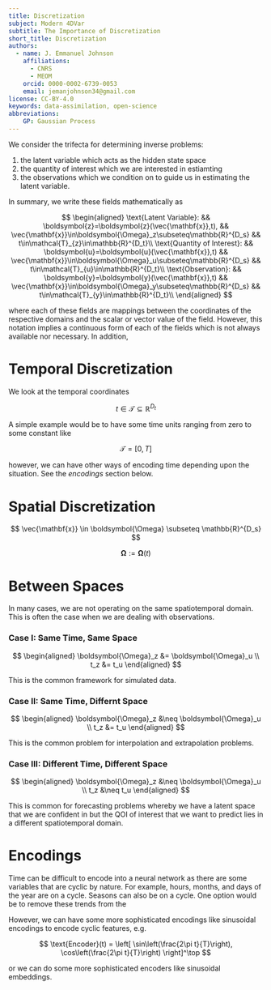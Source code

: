 ```yaml
---
title: Discretization
subject: Modern 4DVar
subtitle: The Importance of Discretization
short_title: Discretization
authors:
  - name: J. Emmanuel Johnson
    affiliations:
      - CNRS
      - MEOM
    orcid: 0000-0002-6739-0053
    email: jemanjohnson34@gmail.com
license: CC-BY-4.0
keywords: data-assimilation, open-science
abbreviations:
    GP: Gaussian Process
---
```



We consider the trifecta for determining inverse problems: 
1. the latent variable which acts as the hidden state space
2. the quantity of interest which we are interested in estiamting
3. the observations which we condition on to guide us in estimating the latent variable.

In summary, we write these fields mathematically as

$$
\begin{aligned}
\text{Latent Variable}: && 
\boldsymbol{z}=\boldsymbol{z}(\vec{\mathbf{x}},t), && \vec{\mathbf{x}}\in\boldsymbol{\Omega}_z\subseteq\mathbb{R}^{D_s} && 
t\in\mathcal{T}_{z}\in\mathbb{R}^{D_t}\\
\text{Quantity of Interest}: && 
\boldsymbol{u}=\boldsymbol{u}(\vec{\mathbf{x}},t) &&
\vec{\mathbf{x}}\in\boldsymbol{\Omega}_u\subseteq\mathbb{R}^{D_s} && 
t\in\mathcal{T}_{u}\in\mathbb{R}^{D_t}\\
\text{Observation}: && 
\boldsymbol{y}=\boldsymbol{y}(\vec{\mathbf{x}},t) &&
\vec{\mathbf{x}}\in\boldsymbol{\Omega}_y\subseteq\mathbb{R}^{D_s} && 
t\in\mathcal{T}_{y}\in\mathbb{R}^{D_t}\\
\end{aligned}
$$

where each of these fields are mappings between the coordinates of the respective domains and the scalar or vector value of the field. However, this notation implies a continuous form of each of the fields which is not always available nor necessary. In addition, 

# Temporal Discretization

We look at the temporal coordinates

$$
t \in \mathcal{T} \subseteq \mathbb{R}^{D_t}
$$

A simple example would be to have some time units ranging from zero to some constant like

$$
\mathcal{T}=[0, T]
$$

however, we can have other ways of encoding time depending upon the situation. See the *encodings* section below.




# Spatial Discretization



$$
\vec{\mathbf{x}} \in \boldsymbol{\Omega} \subseteq \mathbb{R}^{D_s}
$$

$$
\boldsymbol{\Omega}:=\boldsymbol{\Omega}(t)
$$

# Between Spaces

In many cases, we are not operating on the same spatiotemporal domain. This is often the case when we are dealing with observations.

### Case I: Same Time, Same Space

$$
\begin{aligned}
\boldsymbol{\Omega}_z &= \boldsymbol{\Omega}_u \\
t_z &= t_u
\end{aligned}
$$

This is the common framework for simulated data.

### Case II: Same Time, Differnt Space

$$
\begin{aligned}
\boldsymbol{\Omega}_z &\neq \boldsymbol{\Omega}_u \\
t_z &= t_u
\end{aligned}
$$

This is the common problem for interpolation and extrapolation problems.


### Case III: Different Time, Different Space


$$
\begin{aligned}
\boldsymbol{\Omega}_z &\neq \boldsymbol{\Omega}_u \\
t_z &\neq t_u
\end{aligned}
$$

This is common for forecasting problems whereby we have a latent space that  we are confident in but the QOI of interest that we want to predict lies in a different spatiotemporal domain.

# Encodings


Time can be difficult to encode into a neural network as there are some variables that are cyclic by nature. For example, hours, months, and days of the year are on a cycle. Seasons can also be on a cycle. One option would be to remove these trends from the 

However, we can have some more sophisticated encodings like sinusoidal encodings to encode cyclic features, e.g.

$$
\text{Encoder}(t) =
\left[
\sin\left(\frac{2\pi t}{T}\right), 
\cos\left(\frac{2\pi t}{T}\right)
\right]^\top
$$

or we can do some more sophisticated encoders like sinusoidal embeddings.